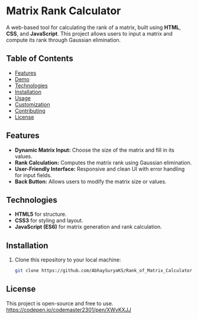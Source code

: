 # Matrix Rank Calculator

A web-based tool for calculating the rank of a matrix, built using **HTML**, **CSS**, and **JavaScript**. This project allows users to input a matrix and compute its rank through Gaussian elimination.

## Table of Contents
- [Features](#features)
- [Demo](#demo)
- [Technologies](#technologies)
- [Installation](#installation)
- [Usage](#usage)
- [Customization](#customization)
- [Contributing](#contributing)
- [License](#license)

## Features

- **Dynamic Matrix Input:** Choose the size of the matrix and fill in its values.
- **Rank Calculation:** Computes the matrix rank using Gaussian elimination.
- **User-Friendly Interface:** Responsive and clean UI with error handling for input fields.
- **Back Button:** Allows users to modify the matrix size or values.

## Technologies

- **HTML5** for structure.
- **CSS3** for styling and layout.
- **JavaScript (ES6)** for matrix generation and rank calculation.

## Installation

1. Clone this repository to your local machine:
   ```bash
   git clone https://github.com/AbhaySuryaKS/Rank_of_Matrix_Calculator.git
## License

This project is open-source and free to use.
https://codepen.io/codemaster2301/pen/XWvKXJJ
